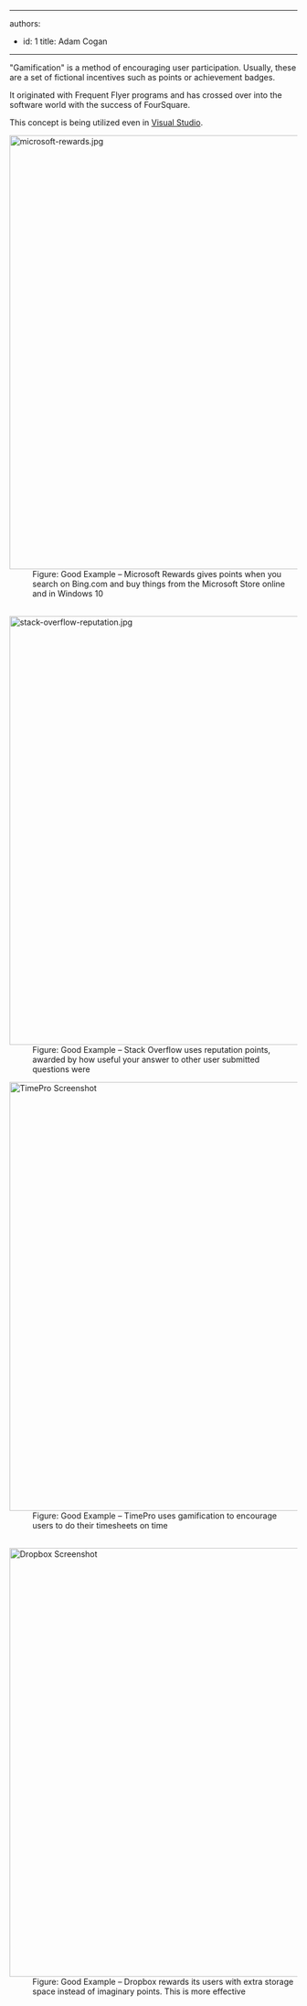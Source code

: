 

---
authors:
  - id: 1
    title: Adam Cogan
---




<span class='intro'> <p class="ssw15-rteElement-P">​&quot;Gamification&quot; is a method of encouraging user participation. Usually, these are a set of fictional incentives such as points or achievement badges.​<br></p> </span>

<p class="ssw15-rteElement-P">​​It originated with Frequent Flyer programs and has crossed over into the software world with the success of FourSquare.</p><div>This concept is being utilized even in 
   <a href="https&#58;//channel9.msdn.com/achievements/visualstudio" target="_blank">Visual Studio</a>. </div><dl class="goodImage"><dt>
      <img src="/PublishingImages/microsoft-rewards.jpg" alt="microsoft-rewards.jpg" style="width&#58;759px;" /> 
   </dt><dd>Figure&#58; Good Example – Microsoft Rewards gives&#160;points when you search on Bing.com and buy things from the&#160;Microsoft&#160;Store online and in Windows 10<br>​</dd></dl><dl class="goodImage"><dt>
      <img src="/PublishingImages/stack-overflow-reputation.jpg" alt="stack-overflow-reputation.jpg" style="width&#58;750px;" />
   </dt><dd>Figure&#58; Good Example – Stack Overflow uses reputation points, awarded by how useful your answer to other user submitted questions were</dd></dl><dl class="goodImage"><dt>
      <img alt="TimePro Screenshot" src="/PublishingImages/gamification-timepro.png" style="width&#58;750px;" />
   </dt><dd>Figure&#58; Good Example – TimePro uses gamification to encourage users to do their timesheets on time<br><br></dd></dl><dl class="goodImage"><dt>
      <img alt="Dropbox Screenshot" src="/PublishingImages/gamification-dropbox.png" style="width&#58;750px;" />
   </dt><dd>Figure&#58; Good Example – Dropbox rewards its users with extra storage space instead of imaginary points. This is more effective</dd></dl>


